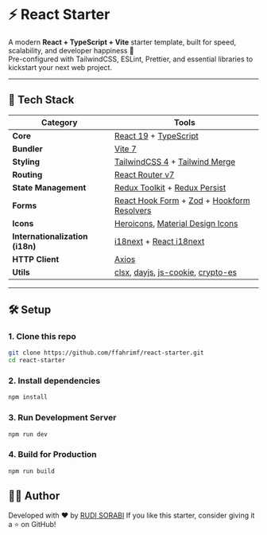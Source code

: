 # ⚡ React Starter

A modern **React + TypeScript + Vite** starter template, built for speed, scalability, and developer happiness 🚀  
Pre-configured with TailwindCSS, ESLint, Prettier, and essential libraries to kickstart your next web project.

---

## 🧩 Tech Stack

| Category                        | Tools                                                                                                                                                                           |
| ------------------------------- | ------------------------------------------------------------------------------------------------------------------------------------------------------------------------------- |
| **Core**                        | [React 19](https://react.dev/) + [TypeScript](https://www.typescriptlang.org/)                                                                                                  |
| **Bundler**                     | [Vite 7](https://vitejs.dev/)                                                                                                                                                   |
| **Styling**                     | [TailwindCSS 4](https://tailwindcss.com/) + [Tailwind Merge](https://github.com/dcastil/tailwind-merge)                                                                         |
| **Routing**                     | [React Router v7](https://reactrouter.com/)                                                                                                                                     |
| **State Management**            | [Redux Toolkit](https://redux-toolkit.js.org/) + [Redux Persist](https://github.com/rt2zz/redux-persist)                                                                        |
| **Forms**                       | [React Hook Form](https://react-hook-form.com/) + [Zod](https://zod.dev/) + [Hookform Resolvers](https://github.com/react-hook-form/resolvers)                                  |
| **Icons**                       | [Heroicons](https://heroicons.com/), [Material Design Icons](https://pictogrammers.github.io/@mdi/)                                                                             |
| **Internationalization (i18n)** | [i18next](https://www.i18next.com/) + [React i18next](https://react.i18next.com/)                                                                                               |
| **HTTP Client**                 | [Axios](https://axios-http.com/)                                                                                                                                                |
| **Utils**                       | [clsx](https://github.com/lukeed/clsx), [dayjs](https://day.js.org/), [js-cookie](https://github.com/js-cookie/js-cookie), [crypto-es](https://www.npmjs.com/package/crypto-es) |

---

## 🛠️ Setup

### 1. Clone this repo

```bash
git clone https://github.com/ffahrimf/react-starter.git
cd react-starter
```

### 2. Install dependencies

```bash
npm install
```

### 3. Run Development Server

```bash
npm run dev
```

### 4. Build for Production

```bash
npm run build
```

## 🧑‍💻 Author

Developed with ❤️ by [RUDI SORABI](https://ffahrimf.vercel.app)
If you like this starter, consider giving it a ⭐ on GitHub!
